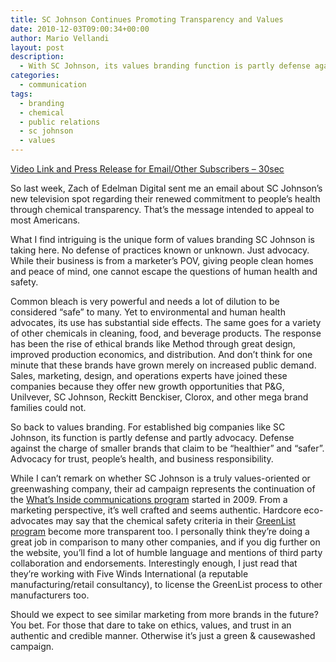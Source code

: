 ```yaml
---
title: SC Johnson Continues Promoting Transparency and Values
date: 2010-12-03T09:00:34+00:00
author: Mario Vellandi
layout: post
description:
  - With SC Johnson, its values branding function is partly defense against smaller brands claims on being healthier, and advocacy for trust.
categories:
  - communication
tags:
  - branding
  - chemical
  - public relations
  - sc johnson
  - values
---
```

[Video Link and Press Release for Email/Other Subscribers &#8211; 30sec](http://multivu.prnewswire.com/mnr/scjohnson/47414/)

So last week, Zach of Edelman Digital sent me an email about SC Johnson&#8217;s new television spot regarding their renewed commitment to people&#8217;s health through chemical transparency. That&#8217;s the message intended to appeal to most Americans.

What I find intriguing is the unique form of values branding SC Johnson is taking here. No defense of practices known or unknown. Just advocacy. While their business is from a marketer&#8217;s POV, giving people clean homes and peace of mind, one cannot escape the questions of human health and safety.

Common bleach is very powerful and needs a lot of dilution to be considered &#8220;safe&#8221; to many. Yet to environmental and human health advocates, its use has substantial side effects. The same goes for a variety of other chemicals in cleaning, food, and beverage products. The response has been the rise of ethical brands like Method through great design, improved production economics, and distribution. And don&#8217;t think for one minute that these brands have grown merely on increased public demand. Sales, marketing, design, and operations experts have joined these companies because they offer new growth opportunities that P&G, Unilvever, SC Johnson, Reckitt Benckiser, Clorox, and other mega brand families could not.

So back to values branding. For established big companies like SC Johnson, its function is partly defense and partly advocacy. Defense against the charge of smaller brands that claim to be &#8220;healthier&#8221; and &#8220;safer&#8221;. Advocacy for trust, people&#8217;s health, and business responsibility.

While I can&#8217;t remark on whether SC Johnson is a truly values-oriented or greenwashing company, their ad campaign represents the continuation of the [What&#8217;s Inside communications program](http://www.whatsinsidescjohnson.com/) started in 2009. From a marketing perspective, it&#8217;s well crafted and seems authentic. Hardcore eco-advocates may say that the chemical safety criteria in their [GreenList program](http://www.scjohnson.com/en/commitment/focus-on/greener-products/greenlist.aspx) become more transparent too. I personally think they&#8217;re doing a great job in comparison to many other companies, and if you dig further on the website, you&#8217;ll find a lot of humble language and mentions of third party collaboration and endorsements. Interestingly enough, I just read that they&#8217;re working with Five Winds International (a reputable manufacturing/retail consultancy), to license the GreenList process to other manufacturers too.

Should we expect to see similar marketing from more brands in the future? You bet. For those that dare to take on ethics, values, and trust in an authentic and credible manner. Otherwise it&#8217;s just a green & causewashed campaign.
